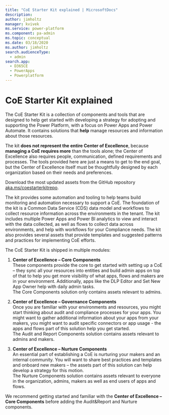 ```yaml
---
title: "CoE Starter Kit explained | MicrosoftDocs"
description: 
author: jimholtz
manager: kvivek
ms.service: power-platform
ms.component: pa-admin
ms.topic: conceptual
ms.date: 03/18/2020
ms.author: jimholtz
search.audienceType: 
  - admin
search.app: 
  - D365CE
  - PowerApps
  - Powerplatform
---
```

# CoE Starter Kit explained

The CoE Starter Kit is a collection of components and tools that are designed to
help get started with developing a strategy for adopting and supporting the
Power Platform, with a focus on Power Apps and Power Automate. It contains
solutions that **help** manage resources and information about those resources.

The kit **does not represent the entire Center of Excellence**, because
**managing a CoE requires more** than the tools alone; the Center of Excellence
also requires people, communication, defined requirements and processes. The
tools provided here are just a means to get to the end goal, but the Center of
Excellence itself must be thoughtfully designed by each organization based on
their needs and preferences.

Download the most updated assets from the GitHub repository
[aka.ms/coestarterkitrepo](https://aka.ms/coestarterkitrepo).

The kit provides some automation and tooling to help teams build monitoring and
automation necessary to support a CoE. The foundation of the kit is a Common
Data Service (CDS) data model and workflows to collect resource information
across the environments in the tenant. The kit includes multiple Power Apps and
Power BI analytics to view and interact with the data collected, as well as
flows to collect data across environments, and help with workflows for your
Compliance needs. The kit also provides several assets that provide templates
and suggested patterns and practices for implementing CoE efforts.

The CoE Starter Kit is shipped in multiple modules:

1. **Center of Excellence – Core Components**  
    These components provide the core to get started with setting up a CoE –
    they sync all your resources into entities and build admin apps on top of
    that to help you get more visibility of what apps, flows and makers are in
    your environment. Additionally, apps like the DLP Editor and Set New App
    Owner help with daily admin tasks.  
    The Core Components solution only contains assets relevant to admins.

1. **Center of Excellence – Governance Components**  
    Once you are familiar with your environments and resources, you might start
    thinking about audit and compliance processes for your apps. You might want
    to gather additional information about your apps from your makers, you might
    want to audit specific connectors or app usage - the apps and flows part of
    this solution help you get started.  
    The Audit and Report Components solution contains assets relevant to admins
    and makers.

1. **Center of Excellence – Nurture Components**  
    An essential part of establishing a CoE is nurturing your makers and an
    internal community. You will want to share best practices and templates and
    onboard new makers – the assets part of this solution can help develop a
    strategy for this motion.  
    The Nurture Components solution contains assets relevant to everyone in the
    organization, admins, makers as well as end users of apps and flows.

We recommend getting started and familiar with the **Center of Excellence – Core
Components** before adding the Audit&Report and Nurture components.
